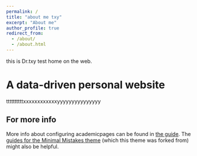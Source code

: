 ```yaml
---
permalink: /
title: "about me txy"
excerpt: "About me"
author_profile: true
redirect_from: 
  - /about/
  - /about.html
---
```


this is Dr.txy  test home on the web.

A data-driven personal website
======
ttttttttttxxxxxxxxxxxxyyyyyyyyyyyyyyy


For more info
------
More info about configuring academicpages can be found in [the guide](https://academicpages.github.io/markdown/). The [guides for the Minimal Mistakes theme](https://mmistakes.github.io/minimal-mistakes/docs/configuration/) (which this theme was forked from) might also be helpful.
